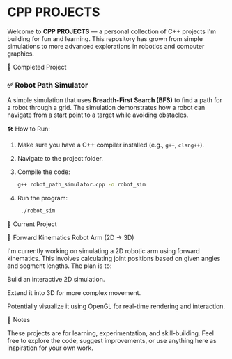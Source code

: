 # CPP PROJECTS

Welcome to **CPP PROJECTS** — a personal collection of C++ projects I'm building for fun and learning. This repository has grown from simple simulations to more advanced explorations in robotics and computer graphics.

📁 Completed Project

### ✅ Robot Path Simulator  
A simple simulation that uses **Breadth-First Search (BFS)** to find a path for a robot through a grid. The simulation demonstrates how a robot can navigate from a start point to a target while avoiding obstacles.

🛠 How to Run:

1. Make sure you have a C++ compiler installed (e.g., `g++`, `clang++`).
2. Navigate to the project folder.
3. Compile the code:

   ```bash
   g++ robot_path_simulator.cpp -o robot_sim
   ```
4. Run the program:
   ```bash
    ./robot_sim

📁 Current Project

🤖 Forward Kinematics Robot Arm (2D → 3D)

I'm currently working on simulating a 2D robotic arm using forward kinematics. This involves calculating joint positions based on given angles and segment lengths. The plan is to:

Build an interactive 2D simulation.

Extend it into 3D for more complex movement.

Potentially visualize it using OpenGL for real-time rendering and interaction.

📌 Notes

These projects are for learning, experimentation, and skill-building. Feel free to explore the code, suggest improvements, or use anything here as inspiration for your own work.
